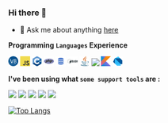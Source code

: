 ### Hi there 👋

- 💬 Ask me about anything [here](https://github.com/canducode/canducode/issues)

**Programming `Languages` Experience**

<code><img height="20" src="https://raw.githubusercontent.com/github/explore/80688e429a7d4ef2fca1e82350fe8e3517d3494d/topics/visual-basic/visual-basic.png"></code>
<code><img height="20" src="https://raw.githubusercontent.com/github/explore/80688e429a7d4ef2fca1e82350fe8e3517d3494d/topics/javascript/javascript.png"></code>
<code><img height="20" src="https://raw.githubusercontent.com/github/explore/80688e429a7d4ef2fca1e82350fe8e3517d3494d/topics/cpp/cpp.png"></code>
<code><img height="20" src="https://raw.githubusercontent.com/github/explore/5c058a388828bb5fde0bcafd4bc867b5bb3f26f3/topics/php/php.png"></code>
<code><img height="20" src="https://raw.githubusercontent.com/github/explore/80688e429a7d4ef2fca1e82350fe8e3517d3494d/topics/sql/sql.png"></code>
<code><img height="20" src="https://raw.githubusercontent.com/github/explore/80688e429a7d4ef2fca1e82350fe8e3517d3494d/topics/bash/bash.png"></code>
<code><img height="20" src="https://raw.githubusercontent.com/github/explore/80688e429a7d4ef2fca1e82350fe8e3517d3494d/topics/java/java.png"></code>
<code><img height="20" src="https://c.mql4.com/i/mql4_logos.png"></code>
<code><img height="20" src="https://raw.githubusercontent.com/github/explore/80688e429a7d4ef2fca1e82350fe8e3517d3494d/topics/kotlin/kotlin.png"></code>
<code><img height="20" src="https://raw.githubusercontent.com/github/explore/80688e429a7d4ef2fca1e82350fe8e3517d3494d/topics/dart/dart.png"></code>

**I've been using what `some support tools` are :**

<code><img height="20" src="https://upload.wikimedia.org/wikipedia/commons/thumb/9/92/Android_Studio_Trademark.svg/256px-Android_Studio_Trademark.svg.png"></code>
<code><img height="20" src="https://upload.wikimedia.org/wikipedia/commons/thumb/9/9a/Visual_Studio_Code_1.35_icon.svg/64px-Visual_Studio_Code_1.35_icon.svg.png"></code>
<code><img height="20" src="https://upload.wikimedia.org/wikipedia/commons/thumb/3/33/Figma-logo.svg/64px-Figma-logo.svg.png"></code>
[<code><img height="20" src="https://lh3.googleusercontent.com/-arbj6BdJBqg/XSyXBCI-XZI/AAAAAAADCVY/TKZUj5MehKEnQoge1Ms_cqAKMMxenHaAACMYCGAYYCw/s400/drawlogo128.png"></code>](https://github.com/canducode/canducode/issues)
[<code><img height="20" src="https://lh3.googleusercontent.com/t9RZENc11VWioLAGpGh2NYHop8MmVwKRVVi_9CX6dDO_WG9oQBp7jRUmlT0dtHeIWAd6XKDPUj5YU7G7d6bCKSdbSI8=w128-h128-e365-rj-sc0x00ffffff"></code>](https://github.com/canducode/canducode/issues)

[![Top Langs](https://github-readme-stats.vercel.app/api/top-langs/?username=canducode&layout=compact)](https://github.com/canducode)
